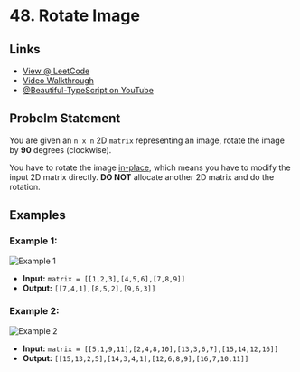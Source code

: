 # 48. Rotate Image

## Links

* [View @ LeetCode](https://leetcode.com/problems/rotate-image/)
* [Video Walkthrough](https://youtu.be/-gnkz7BUyTI)
* [@Beautiful-TypeScript on YouTube](https://www.youtube.com/@BeautifulTypeScript)

## Probelm Statement

You are given an `n x n` 2D `matrix` representing an image, rotate the image by **90** degrees (clockwise).

You have to rotate the image [in-place](https://en.wikipedia.org/wiki/In-place_algorithm), which means you have to modify the input 2D matrix directly. **DO NOT** allocate another 2D matrix and do the rotation.

## Examples

### Example 1:

![Example 1](https://assets.leetcode.com/uploads/2020/08/28/mat1.jpg)

* **Input:** `matrix = [[1,2,3],[4,5,6],[7,8,9]]`
* **Output:** `[[7,4,1],[8,5,2],[9,6,3]]`

### Example 2:

![Example 2](https://assets.leetcode.com/uploads/2020/08/28/mat2.jpg)

* **Input:** `matrix = [[5,1,9,11],[2,4,8,10],[13,3,6,7],[15,14,12,16]]`
* **Output:** `[[15,13,2,5],[14,3,4,1],[12,6,8,9],[16,7,10,11]]`
